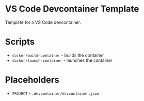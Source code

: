 # VS Code Devcontainer Template

Template for a VS Code devcontainer.

# Scripts

* `docker/build-container` - builds the container
* `docker/launch-container` - launches the container

# Placeholders

* `PROJECT` - `.devcontainer/devcontainer.json`
